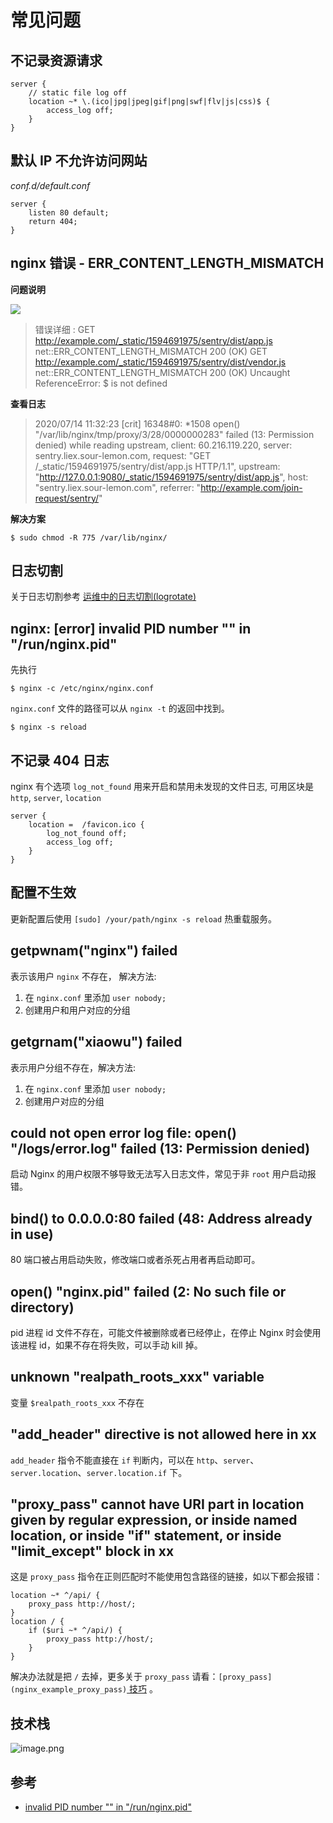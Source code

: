 # 常见问题

## 不记录资源请求

```nginx
server {
    // static file log off
    location ~* \.(ico|jpg|jpeg|gif|png|swf|flv|js|css)$ {
        access_log off;
    }
}
```

## 默认 IP 不允许访问网站

_conf.d/default.conf_

```nginx
server {
    listen 80 default;
    return 404;
}
```

## nginx 错误 - ERR_CONTENT_LENGTH_MISMATCH

**问题说明**

![](https://file.wulicode.com/note/2021/11-03/19-42-36767.png)
> 错误详细 :
> GET http://example.com/_static/1594691975/sentry/dist/app.js net::ERR_CONTENT_LENGTH_MISMATCH 200 (OK)
> GET http://example.com/_static/1594691975/sentry/dist/vendor.js net::ERR_CONTENT_LENGTH_MISMATCH 200 (OK)
> Uncaught ReferenceError: $ is not defined

**查看日志**
> 2020/07/14 11:32:23 [crit] 16348#0: *1508 open() "/var/lib/nginx/tmp/proxy/3/28/0000000283" failed (13: Permission denied) while reading upstream, client:
> 60.216.119.220, server: sentry.liex.sour-lemon.com, request: "GET /_static/1594691975/sentry/dist/app.js HTTP/1.1",
> upstream: "http://127.0.0.1:9080/_static/1594691975/sentry/dist/app.js", host: "sentry.liex.sour-lemon.com",
> referrer: "http://example.com/join-request/sentry/"

**解决方案**

```
$ sudo chmod -R 775 /var/lib/nginx/
```

## 日志切割

关于日志切割参考 [运维中的日志切割(logrotate)](../logrotate/introduction.md)

## nginx: [error] invalid PID number "" in "/run/nginx.pid"

先执行

```
$ nginx -c /etc/nginx/nginx.conf
```

`nginx.conf` 文件的路径可以从 `nginx -t` 的返回中找到。

```
$ nginx -s reload
```

## 不记录 404 日志

nginx 有个选项 `log_not_found` 用来开启和禁用未发现的文件日志, 可用区块是 `http`, `server`, `location`

```nginx
server {
    location =  /favicon.ico {
        log_not_found off;
        access_log off;
    }
}
```

## 配置不生效

更新配置后使用 `[sudo] /your/path/nginx -s reload` 热重载服务。

## getpwnam("nginx") failed

表示该用户 `nginx` 不存在， 解决方法:

1. 在 `nginx.conf` 里添加 `user nobody;`
2. 创建用户和用户对应的分组

## getgrnam("xiaowu") failed

表示用户分组不存在，解决方法:

1. 在 `nginx.conf` 里添加 `user nobody;`
2. 创建用户对应的分组

## could not open error log file: open() "/logs/error.log" failed (13: Permission denied)

启动 Nginx 的用户权限不够导致无法写入日志文件，常见于非 `root` 用户启动报错。

## bind() to 0.0.0.0:80 failed (48: Address already in use)

80 端口被占用启动失败，修改端口或者杀死占用者再启动即可。

## open() "nginx.pid" failed (2: No such file or directory)

pid 进程 id 文件不存在，可能文件被删除或者已经停止，在停止 Nginx 时会使用该进程 id，如果不存在将失败，可以手动 kill 掉。

## unknown "realpath_roots_xxx" variable

变量 `$realpath_roots_xxx` 不存在

## "add_header" directive is not allowed here in xx

`add_header` 指令不能直接在 `if` 判断内，可以在 `http`、`server`、`server.location`、`server.location.if` 下。

## "proxy_pass" cannot have URI part in location given by regular expression, or inside named location, or inside "if" statement, or inside "limit_except" block in xx

这是 `proxy_pass` 指令在正则匹配时不能使用包含路径的链接，如以下都会报错：

```nginx
location ~* ^/api/ {
    proxy_pass http://host/;
}
location / {
    if ($uri ~* ^/api/) {
        proxy_pass http://host/;
    }
}
```

解决办法就是把 `/` 去掉，更多关于 `proxy_pass` 请看：`[proxy_pass](nginx_example_proxy_pass)`[ 技巧](proxy-pass.md) 。

## 技术栈

![image.png](https://file.wulicode.com/yuque/202208/04/14/4851hXRmvIGO.png?x-oss-process=image/resize,h_1797)

## 参考

- [invalid PID number "" in "/run/nginx.pid"](https://blog.csdn.net/achang21/article/details/80039561)

